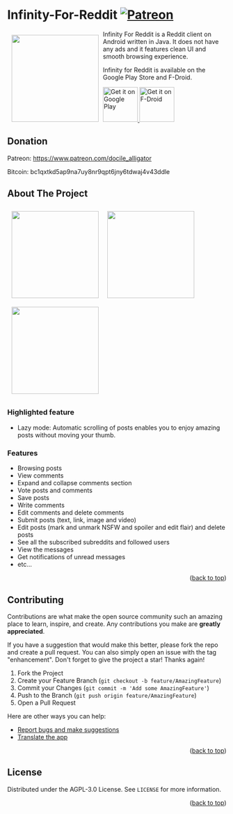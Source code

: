 # Infinity-For-Reddit [<img src="https://img.shields.io/badge/Patreon-F96854?style=for-the-badge&logo=patreon&logoColor=white" alt="Patreon">](https://www.patreon.com/docile_alligator)

<img src="fastlane/metadata/android/en-US/images/icon.png" align="left"
width="200" hspace="10" vspace="10">

Infinity For Reddit is a Reddit client on Android written in Java. It does not have any ads and it features clean UI and smooth browsing experience.

Infinity for Reddit is available on the Google Play Store and F-Droid.

<p align="left">
<a href="https://play.google.com/store/apps/details?id=ml.docilealligator.infinityforreddit">
    <img alt="Get it on Google Play"
        height="80"
        src="https://play.google.com/intl/en_us/badges/images/generic/en_badge_web_generic.png" />
</a>  
<a href="https://f-droid.org/packages/ml.docilealligator.infinityforreddit/">
    <img alt="Get it on F-Droid"
        height="80"
        src="https://f-droid.org/badge/get-it-on.png" />
        </a>
        </p>

## Donation
Patreon: https://www.patreon.com/docile_alligator

Bitcoin: bc1qxtkd5ap9na7uy8nr9qpt6jny6tdwaj4v43ddle

## About The Project

[<img src="fastlane/metadata/android/en-US/images/phoneScreenshots/1.png" align="left"
width="200"
    hspace="10" vspace="10">](https://raw.githubusercontent.com/Wladefant/Infinity-For-Reddit/master/fastlane/metadata/android/en-US/images/phoneScreenshots/1.png)
[<img src="fastlane/metadata/android/en-US/images/phoneScreenshots/6.png" align="center"
width="200"
    hspace="10" vspace="10">](https://raw.githubusercontent.com/Wladefant/Infinity-For-Reddit/master/fastlane/metadata/android/en-US/images/phoneScreenshots/6.png)
[<img src="fastlane/metadata/android/en-US/images/phoneScreenshots/7.png" align="center"
width="200"
    hspace="10" vspace="10">](https://raw.githubusercontent.com/Wladefant/Infinity-For-Reddit/master/fastlane/metadata/android/en-US/images/phoneScreenshots/7.png)

### Highlighted feature
- Lazy mode: Automatic scrolling of posts enables you to enjoy amazing posts without moving your thumb.

### Features
- Browsing posts
- View comments
- Expand and collapse comments section
- Vote posts and comments
- Save posts
- Write comments
- Edit comments and delete comments
- Submit posts (text, link, image and video)
- Edit posts (mark and unmark NSFW and spoiler and edit flair) and delete posts
- See all the subscribed subreddits and followed users
- View the messages
- Get notifications of unread messages
- etc...

<p align="right">(<a href="#top">back to top</a>)</p>

## Contributing

Contributions are what make the open source community such an amazing place to learn, inspire, and create. Any contributions you make are **greatly appreciated**.

If you have a suggestion that would make this better, please fork the repo and create a pull request. You can also simply open an issue with the tag "enhancement".
Don't forget to give the project a star! Thanks again!

1. Fork the Project
2. Create your Feature Branch (`git checkout -b feature/AmazingFeature`)
3. Commit your Changes (`git commit -m 'Add some AmazingFeature'`)
4. Push to the Branch (`git push origin feature/AmazingFeature`)
5. Open a Pull Request

Here are other ways you can help:

* [Report bugs and make suggestions](https://github.com/Docile-Alligator/Infinity-For-Reddit/issues)
 * [Translate the app](https://poeditor.com/join/project?hash=b2IRyfaJv6)

<p align="right">(<a href="#top">back to top</a>)</p>

## License

Distributed under the AGPL-3.0 License. See `LICENSE` for more information.

<p align="right">(<a href="#top">back to top</a>)</p>
